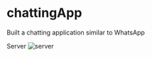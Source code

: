 # chattingApp
Built a chatting application similar to WhatsApp

Server
![server](https://user-images.githubusercontent.com/64066950/94194688-a8173500-fecf-11ea-8ccd-63a3df8fdbc2.png)
